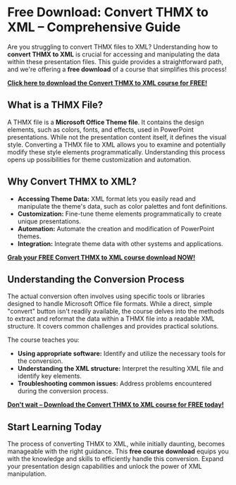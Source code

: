 # Free Download: Convert THMX to XML – Comprehensive Guide

Are you struggling to convert THMX files to XML? Understanding how to **convert THMX to XML** is crucial for accessing and manipulating the data within these presentation files. This guide provides a straightforward path, and we're offering a **free download** of a course that simplifies this process!

[**Click here to download the Convert THMX to XML course for FREE!**](https://udemywork.com/convert-thmx-to-xml)

## What is a THMX File?

A THMX file is a **Microsoft Office Theme file**. It contains the design elements, such as colors, fonts, and effects, used in PowerPoint presentations. While not the presentation content itself, it defines the visual style. Converting a THMX file to XML allows you to examine and potentially modify these style elements programmatically. Understanding this process opens up possibilities for theme customization and automation.

## Why Convert THMX to XML?

*   **Accessing Theme Data:** XML format lets you easily read and manipulate the theme's data, such as color palettes and font definitions.
*   **Customization:** Fine-tune theme elements programmatically to create unique presentations.
*   **Automation:** Automate the creation and modification of PowerPoint themes.
*   **Integration:** Integrate theme data with other systems and applications.

[**Grab your FREE Convert THMX to XML course download NOW!**](https://udemywork.com/convert-thmx-to-xml)

## Understanding the Conversion Process

The actual conversion often involves using specific tools or libraries designed to handle Microsoft Office file formats. While a direct, simple "convert" button isn't readily available, the course delves into the methods to extract and reformat the data within a THMX file into a readable XML structure. It covers common challenges and provides practical solutions.

The course teaches you:

*   **Using appropriate software:** Identify and utilize the necessary tools for the conversion.
*   **Understanding the XML structure:** Interpret the resulting XML file and identify key elements.
*   **Troubleshooting common issues:** Address problems encountered during the conversion process.

[**Don't wait – Download the Convert THMX to XML course for FREE today!**](https://udemywork.com/convert-thmx-to-xml)

## Start Learning Today

The process of converting THMX to XML, while initially daunting, becomes manageable with the right guidance. This **free course download** equips you with the knowledge and skills to efficiently handle this conversion. Expand your presentation design capabilities and unlock the power of XML manipulation.
